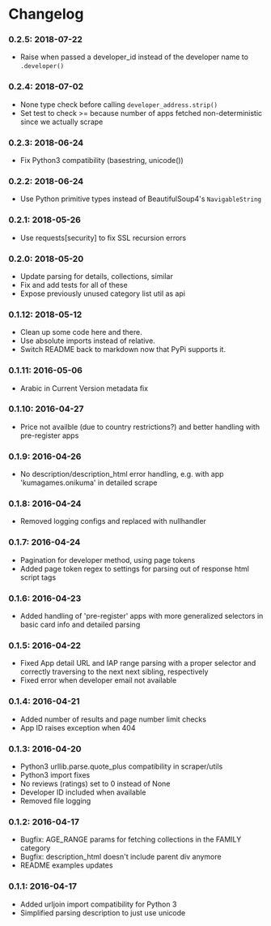 # Changelog

### 0.2.5: 2018-07-22

* Raise when passed a developer_id instead of the developer name to `.developer()`

### 0.2.4: 2018-07-02

* None type check before calling `developer_address.strip()`
* Set test to check >= because number of apps fetched non-deterministic since we actually scrape

### 0.2.3: 2018-06-24

* Fix Python3 compatibility (basestring, unicode())

### 0.2.2: 2018-06-24

* Use Python primitive types instead of BeautifulSoup4's `NavigableString`

### 0.2.1: 2018-05-26

* Use requests[security] to fix SSL recursion errors

### 0.2.0: 2018-05-20

* Update parsing for details, collections, similar
* Fix and add tests for all of these
* Expose previously unused category list util as api

### 0.1.12: 2018-05-12

* Clean up some code here and there.
* Use absolute imports instead of relative.
* Switch README back to markdown now that PyPi supports it.

### 0.1.11: 2016-05-06

* Arabic in Current Version metadata fix

### 0.1.10: 2016-04-27

* Price not availble (due to country restrictions?) and better handling with pre-register apps

### 0.1.9: 2016-04-26

* No description/description_html error handling, e.g. with app 'kumagames.onikuma' in detailed scrape

### 0.1.8: 2016-04-24

* Removed logging configs and replaced with nullhandler

### 0.1.7: 2016-04-24

* Pagination for developer method, using page tokens
* Added page token regex to settings for parsing out of response html script tags

### 0.1.6: 2016-04-23

* Added handling of 'pre-register' apps with more generalized selectors in basic card info and detailed parsing

### 0.1.5: 2016-04-22

* Fixed App detail URL and IAP range parsing with a proper selector and correctly traversing to the next next sibling, respectively
* Fixed error when developer email not available

### 0.1.4: 2016-04-21

* Added number of results and page number limit checks
* App ID raises exception when 404

### 0.1.3: 2016-04-20

* Python3 urllib.parse.quote_plus compatibility in scraper/utils
* Python3 import fixes
* No reviews (ratings) set to 0 instead of None
* Developer ID included when available
* Removed file logging

### 0.1.2: 2016-04-17

* Bugfix: AGE_RANGE params for fetching collections in the FAMILY category
* Bugfix: description_html doesn't include parent div  anymore
* README examples updates

### 0.1.1: 2016-04-17

* Added urljoin import compatibility for Python 3
* Simplified parsing description to just use unicode
